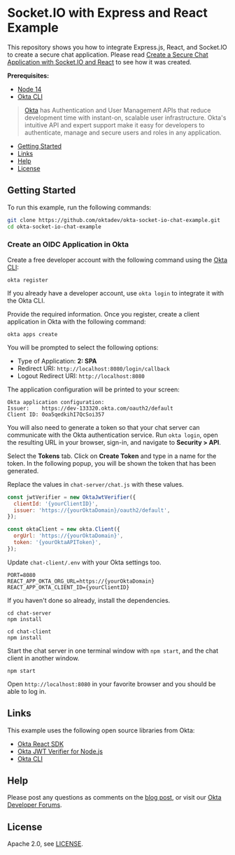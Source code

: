 # Socket.IO with Express and React Example

This repository shows you how to integrate Express.js, React, and Socket.IO to create a secure chat application. Please read [Create a Secure Chat Application with Socket.IO and React][blog] to see how it was created.

**Prerequisites:**

- [Node 14](https://nodejs.org/)
- [Okta CLI](https://github.com/okta/okta-cli)

> [Okta](https://developer.okta.com/) has Authentication and User Management APIs that reduce development time with instant-on, scalable user infrastructure. Okta's intuitive API and expert support make it easy for developers to authenticate, manage and secure users and roles in any application.

* [Getting Started](#getting-started)
* [Links](#links)
* [Help](#help)
* [License](#license)

## Getting Started

To run this example, run the following commands:

```bash
git clone https://github.com/oktadev/okta-socket-io-chat-example.git
cd okta-socket-io-chat-example
```

### Create an OIDC Application in Okta

Create a free developer account with the following command using the [Okta CLI](https://github.com/okta/okta-cli):

```shell
okta register
```

If you already have a developer account, use `okta login` to integrate it with the Okta CLI. 

Provide the required information. Once you register, create a client application in Okta with the following command:

```shell
okta apps create
```

You will be prompted to select the following options:
- Type of Application: **2: SPA**
- Redirect URI: `http://localhost:8080/login/callback`
- Logout Redirect URI: `http://localhost:8080`

The application configuration will be printed to your screen:

```shell
Okta application configuration:
Issuer:    https://dev-133320.okta.com/oauth2/default
Client ID: 0oa5qedkihI7QcSoi357
```

You will also need to generate a token so that your chat server can communicate with the Okta authentication service. Run `okta login`, open the resulting URL in your browser, sign-in, and navigate to **Security > API**.

Select the **Tokens** tab. Click on **Create Token** and type in a name for the token. In the following popup, you will be shown the token that has been generated. 

Replace the values in `chat-server/chat.js` with these values.

```js
const jwtVerifier = new OktaJwtVerifier({
  clientId: '{yourClientID}',
  issuer: 'https://{yourOktaDomain}/oauth2/default',
});

const oktaClient = new okta.Client({
  orgUrl: 'https://{yourOktaDomain}',
  token: '{yourOktaAPIToken}',
});
```

Update `chat-client/.env` with your Okta settings too.

```dotenv
PORT=8080
REACT_APP_OKTA_ORG_URL=https://{yourOktaDomain}
REACT_APP_OKTA_CLIENT_ID={yourClientID}
```

If you haven't done so already, install the dependencies.

```shell
cd chat-server
npm install

cd chat-client
npm install
```

Start the chat server in one terminal window with `npm start`, and the chat client in another window.

```shell
npm start
```

Open `http://localhost:8080` in your favorite browser and you should be able to log in.

## Links

This example uses the following open source libraries from Okta:

* [Okta React SDK](https://github.com/okta/okta-react)
* [Okta JWT Verifier for Node.js](https://github.com/okta/okta-oidc-js/tree/master/packages/jwt-verifier)
* [Okta CLI](https://github.com/okta/okta-cli)

## Help

Please post any questions as comments on the [blog post][blog], or visit our [Okta Developer Forums](https://devforum.okta.com/).

## License

Apache 2.0, see [LICENSE](LICENSE).

[blog]: https://developer.okta.com/blog/2021/07/19/socket-io-react
